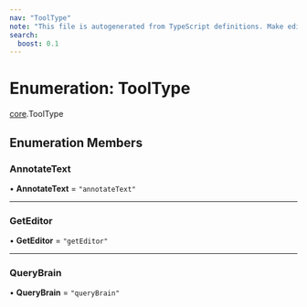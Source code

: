 ```yaml
---
nav: "ToolType"
note: "This file is autogenerated from TypeScript definitions. Make edits to the comments in the TypeScript file and then run `make docs` to regenerate this file."
search:
  boost: 0.1
---
```

# Enumeration: ToolType

[core](../modules/core.md).ToolType

## Enumeration Members

### AnnotateText

• **AnnotateText** = ``"annotateText"``

___

### GetEditor

• **GetEditor** = ``"getEditor"``

___

### QueryBrain

• **QueryBrain** = ``"queryBrain"``

